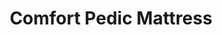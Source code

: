 ---
title: "Comfort Pedic Mattress"
url: /rancho-cucamonga/comfort-pedic-mattress/
shop: furniture
---